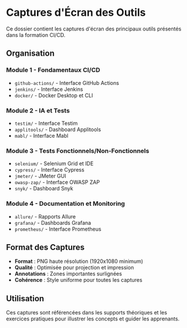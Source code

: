 # Captures d'Écran des Outils

Ce dossier contient les captures d'écran des principaux outils présentés dans la formation CI/CD.

## Organisation

### Module 1 - Fondamentaux CI/CD
- `github-actions/` - Interface GitHub Actions
- `jenkins/` - Interface Jenkins
- `docker/` - Docker Desktop et CLI

### Module 2 - IA et Tests
- `testim/` - Interface Testim
- `applitools/` - Dashboard Applitools
- `mabl/` - Interface Mabl

### Module 3 - Tests Fonctionnels/Non-Fonctionnels
- `selenium/` - Selenium Grid et IDE
- `cypress/` - Interface Cypress
- `jmeter/` - JMeter GUI
- `owasp-zap/` - Interface OWASP ZAP
- `snyk/` - Dashboard Snyk

### Module 4 - Documentation et Monitoring
- `allure/` - Rapports Allure
- `grafana/` - Dashboards Grafana
- `prometheus/` - Interface Prometheus

## Format des Captures
- **Format** : PNG haute résolution (1920x1080 minimum)
- **Qualité** : Optimisée pour projection et impression
- **Annotations** : Zones importantes surlignées
- **Cohérence** : Style uniforme pour toutes les captures

## Utilisation
Ces captures sont référencées dans les supports théoriques et les exercices pratiques pour illustrer les concepts et guider les apprenants.